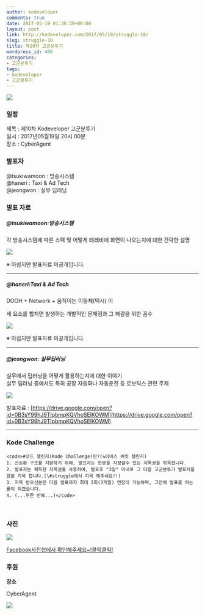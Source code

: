 ```yaml
---
author: kodeveloper
comments: true
date: 2017-05-19 01:36:39+00:00
layout: post
link: http://kodeveloper.com/2017/05/19/struggle-10/
slug: struggle-10
title: 제10차 고군분투기
wordpress_id: 406
categories:
- 고군분투기
tags:
- kodeveloper
- 고군분투기
---
```


![](https://scontent.xx.fbcdn.net/v/t31.0-8/18491810_1673410379622359_8168915108323569564_o.jpg?oh=e78859d0495671ffec15100c55a65d3b&oe=59AEE8D0)

### 일정

제목 : 제10차 Kodeveloper 고군분투기  
일시 : 2017년05월19일 20시 00분  
장소 : CyberAgent

### 발표자

@tsukiwamoon : 방송시스템  
@haneri : Taxi & Ad Tech  
@jeongwon : 실무 딥러닝

### 발표 자료

##### @tsukiwamoon:방송시스템

각 방송시스템에 따른 스펙 및 어떻게 테레비에 화면이 나오는지에 대한 간략한 설명

![](https://scontent.xx.fbcdn.net/v/t1.0-9/18620121_1673405799622817_7032344720979611354_n.jpg?oh=971a265b99351723ccd3d81aa26c7514&oe=59B6732C)

※ 아쉽지만 발표자료 미공개입니다.

* * *

##### @haneri:Taxi & Ad Tech

DOOH + Network + 움직이는 이동체(택시) 이

세 요소를 합치면 발생하는 개발적인 문제점과 그 해결을 위한 꼼수

![](https://scontent.xx.fbcdn.net/v/t1.0-9/18519999_1334875456581683_7824203817632553301_n.jpg?oh=6eda2f5acaacbeedd6808b89ac86d864&oe=59BCBD8E)

※ 아쉽지만 발표자료 미공개입니다.

* * *

##### @jeongwon: 실무딥러닝

실무에서 딥러닝을 어떻게 활용하는지에 대한 이야기  
실무 딥러닝 중에서도 특히 공장 자동화나 자동운전 등 로보틱스 관련 주제

![](https://scontent.xx.fbcdn.net/v/t1.0-9/18519598_1334875436581685_988563531184872240_n.jpg?oh=2a030f29735252a859c3c7c98765c062&oe=5978970A)

발표자료 : [https://drive.google.com/open?id=0B3sY99hJ9TIpbmpKQVhoSElKOWM](https://drive.google.com/open?id=0B3sY99hJ9TIpbmpKQVhoSElKOWM)

* * *

### Kode Challenge
    
    <code>#코드 챌린지(Kode Challenge)란?(≒아이스 버킷 챌린지)
    1. 선순환 구조를 지향하기 위해, 발표자는 한분을 지정할수 있는 지목권을 획득합니다.
    2. 발표자는 획득한 지목권을 사용하여, 발표후 "3일" 이내로 그 다음 고군분투기 발표자를 한분 지목 합니다.(\#struggle에서 지목 해주세요!!)
    3. 지목 받으신분은 다음 발표까지 최대 3회(3개월) 연장이 가능하며, 그안에 발표를 하는 룰이 되겠습니다.
    4. (...무한 반복...)</code>

 

### 사진

![](https://scontent.xx.fbcdn.net/v/t1.0-9/18485833_1673646699598727_2568780562075612117_n.jpg?oh=30a44e80680d6908503786fe35c75a9d&oe=59AE4323)

[Facebook사진첩에서 확인해주세요~!클릭클릭!](https://www.facebook.com/media/set/?set=oa.1905517639692972&type=3)

### 후원

**장소**

CyberAgent

![](http://db-event.jpn.org/webdbf2015/image/logo/cyberagent.svgz)
